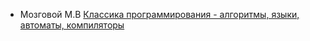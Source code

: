 - Мозговой М.В [Классика программирования - алгоритмы, языки, автоматы, компиляторы ](http://knigi.tor2.org/?b=4770908)
